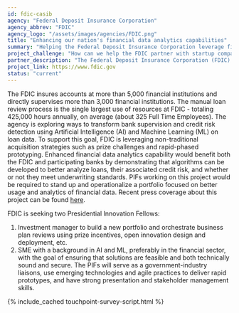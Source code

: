 ```yaml
---
id: fdic-casib
agency: "Federal Deposit Insurance Corporation"
agency_abbrev: "FDIC"
agency_logo: "/assets/images/agencies/FDIC.png"
title: "Enhancing our nation's financial data analytics capabilities"
summary: "Helping the Federal Deposit Insurance Corporation leverage financial data to better analyze loans, their associated credit risk, and whether or not they meet underwriting standards"
project_challenge: "How can we help the FDIC partner with startup companies to introduce new and viable technologies suitable for rapid prototyping projects that deliver cutting-edge capabilities for the FDIC and its member banks?"
partner_description: "The Federal Deposit Insurance Corporation (FDIC) is an independent agency created by the Congress to maintain stability and public confidence in the nation's financial system by insuring deposits, examining and supervising financial institutions for safety and soundness and consumer protection, making large and complex financial institutions resolvable, and managing receiverships."
project_link: https://www.fdic.gov
status: "current"
---
```

The FDIC insures accounts at more than 5,000 financial institutions and directly supervises more than 3,000 financial institutions. The manual loan review process is the single largest use of resources at FDIC - totaling 425,000 hours annually, on average (about 325 Full Time Employees). The agency is exploring ways to transform bank supervision and credit risk detection using Artificial Intelligence (AI) and Machine Learning (ML) on loan data. To support this goal, FDIC is leveraging non-traditional acquisition strategies such as prize challenges and rapid-phased prototyping. Enhanced financial data analytics capability would benefit both the FDIC and participating banks by demonstrating that algorithms can be developed to better analyze loans, their associated credit risk, and whether or not they meet underwriting standards. PIFs working on this project would be required to stand up and operationalize a portfolio focused on better usage and analytics of financial data. Recent press coverage about this project can be found <a href="https://www.americanbanker.com/opinion/fdic-chief-on-why-call-reports-are-getting-a-makeover">here</a>.

FDIC is seeking two Presidential Innovation Fellows:
<ol>
<li>Investment manager to build a new portfolio and orchestrate business plan reviews using prize incentives, open innovation design and deployment, etc.</li>
<li>SME with a background in AI and ML, preferably in the financial sector, with the goal of ensuring that solutions are feasible and both technically sound and secure. The PIFs will serve as a government-industry liaisons, use emerging technologies and agile practices to deliver rapid prototypes, and have strong presentation and stakeholder management skills.</li>
</ol>

<section class="usa-section">
  <div class="grid-container">
    {% include_cached touchpoint-survey-script.html %}
  </div>
</section>
